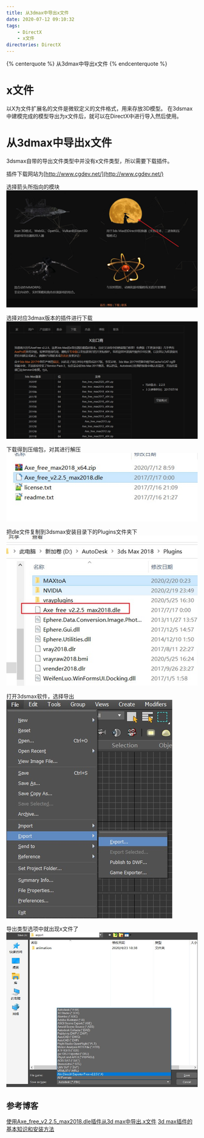 ```yaml
---
title: 从3dmax中导出x文件
date: 2020-07-12 09:10:32
tags: 
    - DirectX
    - x文件
directories: DirectX
---
```


{% centerquote %} 从3dmax中导出x文件 {% endcenterquote %}
<!-- more -->

# x文件
以X为文件扩展名的文件是微软定义的文件格式，用来存放3D模型。
在3dsmax中建模完成的模型导出为x文件后，就可以在DirectX中进行导入然后使用。

# 从3dmax中导出x文件
3dsmax自带的导出文件类型中并没有x文件类型，所以需要下载插件。

插件下载网站为[http://www.cgdev.net/](http://www.cgdev.net/)

选择箭头所指向的模块
![](./从3dmax中导出x文件/1.jpg)

选择对应3dmax版本的插件进行下载
![](./从3dmax中导出x文件/2.jpg)

下载得到压缩包，对其进行解压
![](./从3dmax中导出x文件/3.jpg)

把dle文件复制到3dsmax安装目录下的Plugins文件夹下
![](./从3dmax中导出x文件/4.jpg)

打开3dsmax软件，选择导出
![](./从3dmax中导出x文件/5.jpg)

导出类型选项中就出现x文件了
![](./从3dmax中导出x文件/6.jpg)

## 参考博客
[使用Axe_free_v2.2.5_max2018.dle插件从3d max中导出.x文件](https://blog.csdn.net/xingkwe/article/details/86658465)
[3d max插件的基本知识和安装方法](https://blog.csdn.net/puppet_master/article/details/48978317)

